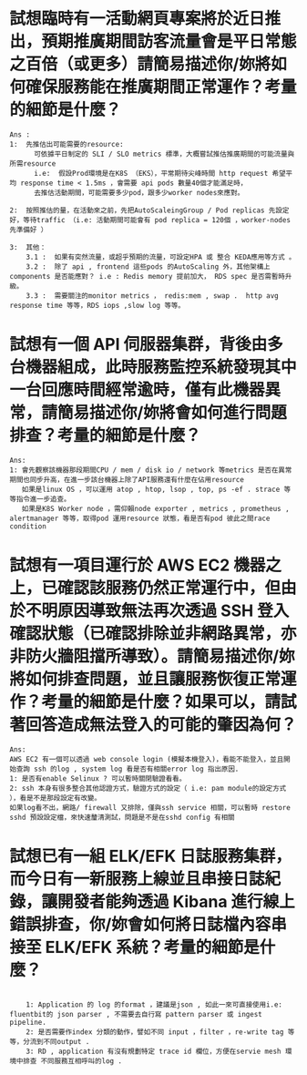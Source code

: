 
# 試想臨時有一活動網頁專案將於近日推出，預期推廣期間訪客流量會是平日常態之百倍（或更多）請簡易描述你/妳將如何確保服務能在推廣期間正常運作？考量的細節是什麼？
```plantext
Ans : 
1:  先推估出可能需要的resource:
      可依據平日制定的 SLI / SLO metrics 標準，大概嘗試推估推廣期間的可能流量與所需resource 
      i.e:  假設Prod環境是在K8S （EKS），平常期待尖峰時間 http request 希望平均 response time < 1.5ms ，會需要 api pods 數量40個才能滿足時，
      去推估活動期間，可能需要多少pod，跟多少worker nodes來應對。

2:  按照推估的量，在活動來之前，先把AutoScaleingGroup / Pod replicas 先設定好，等待traffic （i.e: 活動期間可能會有 pod replica = 120個 ，worker-nodes 先準備好 ）
      
3:  其他：
    3.1 :  如果有突然流量，或超乎預期的流量，可設定HPA 或 整合 KEDA應用等方式 。
    3.2 :  除了 api , frontend 這些pods 的AutoScaling 外，其他架構上components 是否能應對？ i.e : Redis memory 提前加大， RDS spec 是否需暫時升級。
    3.3 :  需要關注的monitor metrics ， redis:mem , swap .  http avg response time 等等，RDS iops ,slow log 等等。 
```

# 試想有一個 API 伺服器集群，背後由多台機器組成，此時服務監控系統發現其中一台回應時間經常逾時，僅有此機器異常，請簡易描述你/妳將會如何進行問題排查？考量的細節是什麼？
```plantext
Ans:
1: 會先觀察該機器那段期間CPU / mem / disk io / network 等metrics 是否在異常期間也同步升高，在進一步該台機器上除了API服務還有什麼在佔用resource
   如果是linux OS ，可以運用 atop , htop, lsop , top, ps -ef . strace 等等指令進一步追查。
   如果是K8S Worker node ，需仰賴node exporter , metrics , prometheus , alertmanager 等等，取得pod 運用resource 狀態，看是否有pod 彼此之間race condition 
```

# 試想有一項目運行於 AWS EC2 機器之上，已確認該服務仍然正常運行中，但由於不明原因導致無法再次透過 SSH 登入確認狀態（已確認排除並非網路異常，亦非防火牆阻擋所導致）。請簡易描述你/妳將如何排查問題，並且讓服務恢復正常運作？考量的細節是什麼？如果可以，請試著回答造成無法登入的可能的肇因為何？
```plantext
Ans: 
AWS EC2 有一個可以透過 web console login (模擬本機登入)，看能不能登入，並且開始查詢 ssh 的log , system log 看是否有相關error log 指出原因. 
1: 是否有enable Selinux ? 可以暫時關閉驗證看看。
2: ssh 本身有很多整合其他認證方式，驗證方式的設定（ i.e: pam module的設定方式 ），看是不是那段設定有改變。
如果log看不出，網路/ firewall 又排除，僅與ssh service 相關，可以暫時 restore sshd 預設設定檔，來快速釐清測試，問題是不是在sshd config 有相關
```

# 試想已有一組 ELK/EFK 日誌服務集群，而今日有一新服務上線並且串接日誌紀錄，讓開發者能夠透過 Kibana 進行線上錯誤排查，你/妳會如何將日誌檔內容串接至 ELK/EFK 系統？考量的細節是什麼？
```plantext

    1: Application 的 log 的format ，建議是json , 如此一來可直接使用i.e: fluentbit的 json parser , 不需要去自行寫 pattern parser 或 ingest pipeline.
    2: 是否需要作index 分類的動作，譬如不同 input ，filter ，re-write tag 等等，分流到不同output . 
    3: RD , application 有沒有規劃特定 trace id 欄位，方便在servie mesh 環境中排查 不同服務互相呼叫的log . 

```